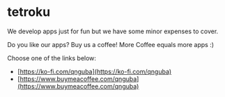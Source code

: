 # tetroku

We develop apps just for fun but we have some minor expenses to cover.

Do you like our apps? Buy us a coffee!
More Coffee equals more apps :)

Choose one of the links below:
* [https://ko-fi.com/qnguba](https://ko-fi.com/qnguba)
* [https://www.buymeacoffee.com/qnguba](https://www.buymeacoffee.com/qnguba)
